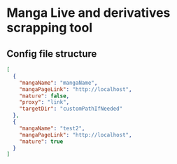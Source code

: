 # Manga Live and derivatives scrapping tool

## Config file structure

```json
[
  {
    "mangaName": "mangaName",
    "mangaPageLink": "http://localhost", 
    "mature": false, 
    "proxy": "link",
    "targetDir": "customPathIfNeeded"
  },
  {
    "mangaName": "test2",
    "mangaPageLink": "http://localhost",
    "mature": true
  }
]
```